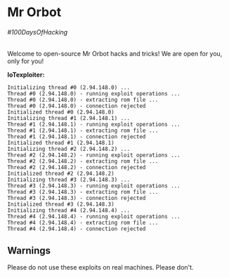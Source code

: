 # Mr Orbot

###### #100DaysOfHacking

Welcome to open-source Mr Orbot hacks and tricks! We are open for you, only for you!

**IoTexploiter:**

```
Initializing thread #0 (2.94.148.0) ...
Thread #0 (2.94.148.0) - running exploit operations ...
Thread #0 (2.94.148.0) - extracting rom file ...
Thread #0 (2.94.148.0) - connection rejected
Initialized thread #0 (2.94.148.0)
Initializing thread #1 (2.94.148.1) ...
Thread #1 (2.94.148.1) - running exploit operations ...
Thread #1 (2.94.148.1) - extracting rom file ...
Thread #1 (2.94.148.1) - connection rejected
Initialized thread #1 (2.94.148.1)
Initializing thread #2 (2.94.148.2) ...
Thread #2 (2.94.148.2) - running exploit operations ...
Thread #2 (2.94.148.2) - extracting rom file ...
Thread #2 (2.94.148.2) - connection rejected
Initialized thread #2 (2.94.148.2)
Initializing thread #3 (2.94.148.3) ...
Thread #3 (2.94.148.3) - running exploit operations ...
Thread #3 (2.94.148.3) - extracting rom file ...
Thread #3 (2.94.148.3) - connection rejected
Initialized thread #3 (2.94.148.3)
Initializing thread #4 (2.94.148.4) ...
Thread #4 (2.94.148.4) - running exploit operations ...
Thread #4 (2.94.148.4) - extracting rom file ...
Thread #4 (2.94.148.4) - connection rejected
```

## Warnings

Please do not use these exploits on real machines. Please don't.
